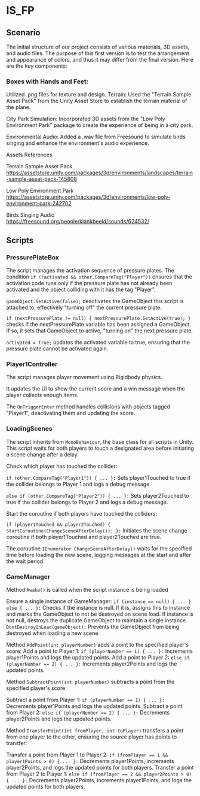 # IS_FP

## Scenario
The initial structure of our project consists of various materials, 3D assets, and audio files. The purpose of this first version is to test the arrangement and appearance of colors, and thus it may differ from the final version. Here are the key components:

### Boxes with Hands and Feet:

Utilized .png files for texture and design.
Terrain: Used the "Terrain Sample Asset Pack" from the Unity Asset Store to establish the terrain material of the plane.

City Park Simulation: Incorporated 3D assets from the "Low Poly Environment Park" package to create the experience of being in a city park.

Environmental Audio: Added a .wav file from Freesound to simulate birds singing and enhance the environment's audio experience.

Assets References

Terrain Sample Asset Pack https://assetstore.unity.com/packages/3d/environments/landscapes/terrain-sample-asset-pack-145808

Low Poly Environment Park https://assetstore.unity.com/packages/3d/environments/low-poly-environment-park-242702

Birds Singing Audio https://freesound.org/people/klankbeeld/sounds/624532/

## Scripts

### PressurePlateBox

The script manages the activation sequence of pressure plates.
The condition ```if (!activated && other.CompareTag("Player"))``` ensures that the activation code runs only if the pressure plate has not already been activated and the object colliding with it has the tag "Player".

```gameObject.SetActive(false);``` deactivates the GameObject this script is attached to, effectively "turning off" the current pressure plate.

```if (nextPressurePlate != null) { nextPressurePlate.SetActive(true); }``` checks if the nextPressurePlate variable has been assigned a GameObject. If so, it sets that GameObject to active, "turning on" the next pressure plate.

```activated = true;``` updates the activated variable to true, ensuring that the pressure plate cannot be activated again.

### Player1Controller

The script manages player movement using Rigidbody physics.

It updates the UI to show the current score and a win message when the player collects enough items.

The ```OnTriggerEnter``` method handles collisions with objects tagged "Player1", deactivating them and updating the score.

### LoadingScenes

The script inherits from ```MonoBehaviour```, the base class for all scripts in Unity. This script waits for both players to touch a designated area before initiating a scene change after a delay.

Check which player has touched the collider:

```if (other.CompareTag("Player1")) { ... }:``` Sets player1Touched to true if the collider belongs to Player 1 and logs a debug message.

```else if (other.CompareTag("Player2")) { ... }:``` Sets player2Touched to true if the collider belongs to Player 2 and logs a debug message.

Start the coroutine if both players have touched the colliders:

```if (player1Touched && player2Touched) { StartCoroutine(ChangeSceneAfterDelay()); }:``` Initiates the scene change coroutine if both player1Touched and player2Touched are true.

The coroutine ```IEnumerator ChangeSceneAfterDelay()``` waits for the specified time before loading the new scene, logging messages at the start and after the wait period.

### GameManager

Method ```Awake()``` is called when the script instance is being loaded

Ensure a single instance of GameManager:
```if (instance == null) { ... } else { ... }:``` Checks if the instance is null. If it is, assigns this to instance and marks the GameObject to not be destroyed on scene load. If instance is not null, destroys the duplicate GameObject to maintain a single instance.
```DontDestroyOnLoad(gameObject);``` Prevents the GameObject from being destroyed when loading a new scene.


Method ```AddPoint(int playerNumber)``` adds a point to the specified player's score:
Add a point to Player 1:
```if (playerNumber == 1) { ... }:``` Increments player1Points and logs the updated points.
Add a point to Player 2:
```else if (playerNumber == 2) { ... }:``` Increments player2Points and logs the updated points.

Method ```SubtractPoint(int playerNumber)``` subtracts a point from the specified player's score:

Subtract a point from Player 1:
```if (playerNumber == 1) { ... }:``` Decrements player1Points and logs the updated points.
Subtract a point from Player 2:
```else if (playerNumber == 2) { ... }:``` Decrements player2Points and logs the updated points.

Method ```TransferPoint(int fromPlayer, int toPlayer)``` transfers a point from one player to the other, ensuring the source player has points to transfer:

Transfer a point from Player 1 to Player 2:
```if (fromPlayer == 1 && player1Points > 0) { ... }:``` Decrements player1Points, increments player2Points, and logs the updated points for both players.
Transfer a point from Player 2 to Player 1:
```else if (fromPlayer == 2 && player2Points > 0) { ... }:``` Decrements player2Points, increments player1Points, and logs the updated points for both players.

